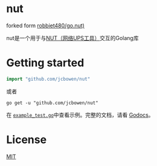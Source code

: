 # nut
forked form [robbiet480/go.nut)](https://github.com/robbiet480/go.nut)

nut是一个用于与[NUT（网络UPS工具）](https://networkupstools.org/)交互的Golang库

# Getting started
```go
import "github.com/jcbowen/nut"
```

或者

```shell
go get -u "github.com/jcbowen/nut"
```

在 [`example_test.go`](example_test.go)中查看示例。完整的文档，请看 [Godocs](https://pkg.go.dev/github.com/jcbowen/nut)。

# License
[MIT](LICENSE)
